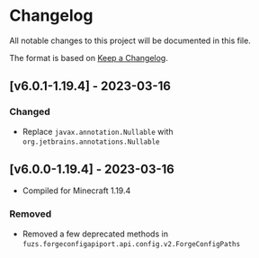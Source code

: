 # Changelog
All notable changes to this project will be documented in this file.

The format is based on [Keep a Changelog].

## [v6.0.1-1.19.4] - 2023-03-16
### Changed
- Replace `javax.annotation.Nullable` with `org.jetbrains.annotations.Nullable`

## [v6.0.0-1.19.4] - 2023-03-16
- Compiled for Minecraft 1.19.4
### Removed
- Removed a few deprecated methods in `fuzs.forgeconfigapiport.api.config.v2.ForgeConfigPaths`

[Keep a Changelog]: https://keepachangelog.com/en/1.0.0/
[Configured]: https://www.curseforge.com/minecraft/mc-mods/configured-fabric